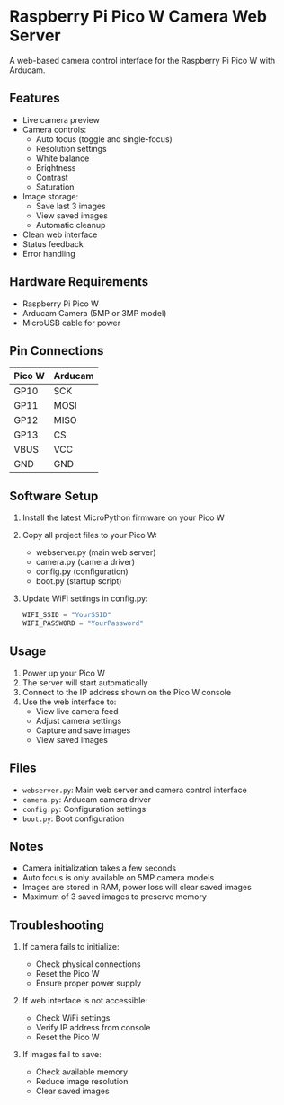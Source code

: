 # Raspberry Pi Pico W Camera Web Server

A web-based camera control interface for the Raspberry Pi Pico W with Arducam.

## Features

- Live camera preview
- Camera controls:
  - Auto focus (toggle and single-focus)
  - Resolution settings
  - White balance
  - Brightness
  - Contrast
  - Saturation
- Image storage:
  - Save last 3 images
  - View saved images
  - Automatic cleanup
- Clean web interface
- Status feedback
- Error handling

## Hardware Requirements

- Raspberry Pi Pico W
- Arducam Camera (5MP or 3MP model)
- MicroUSB cable for power

## Pin Connections

| Pico W | Arducam |
|--------|---------|
| GP10   | SCK     |
| GP11   | MOSI    |
| GP12   | MISO    |
| GP13   | CS      |
| VBUS   | VCC     |
| GND    | GND     |

## Software Setup

1. Install the latest MicroPython firmware on your Pico W
2. Copy all project files to your Pico W:
   - webserver.py (main web server)
   - camera.py (camera driver)
   - config.py (configuration)
   - boot.py (startup script)

3. Update WiFi settings in config.py:
   ```python
   WIFI_SSID = "YourSSID"
   WIFI_PASSWORD = "YourPassword"
   ```

## Usage

1. Power up your Pico W
2. The server will start automatically
3. Connect to the IP address shown on the Pico W console
4. Use the web interface to:
   - View live camera feed
   - Adjust camera settings
   - Capture and save images
   - View saved images

## Files

- `webserver.py`: Main web server and camera control interface
- `camera.py`: Arducam camera driver
- `config.py`: Configuration settings
- `boot.py`: Boot configuration

## Notes

- Camera initialization takes a few seconds
- Auto focus is only available on 5MP camera models
- Images are stored in RAM, power loss will clear saved images
- Maximum of 3 saved images to preserve memory

## Troubleshooting

1. If camera fails to initialize:
   - Check physical connections
   - Reset the Pico W
   - Ensure proper power supply

2. If web interface is not accessible:
   - Check WiFi settings
   - Verify IP address from console
   - Reset the Pico W

3. If images fail to save:
   - Check available memory
   - Reduce image resolution
   - Clear saved images

